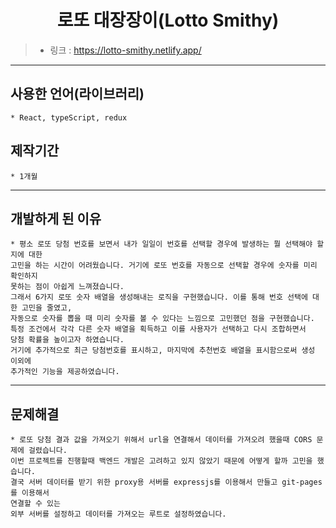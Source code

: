 <h1 align="center">로또 대장장이(Lotto Smithy)</h1>

> -   링크 : <https://lotto-smithy.netlify.app/>

---

## 사용한 언어(라이브러리)

    * React, typeScript, redux

## 제작기간

    * 1개월

---

## 개발하게 된 이유

    * 평소 로또 당첨 번호를 보면서 내가 일일이 번호를 선택할 경우에 발생하는 뭘 선택해야 할 지에 대한
    고민을 하는 시간이 어려웠습니다. 거기에 로또 번호를 자동으로 선택할 경우에 숫자를 미리 확인하지
    못하는 점이 아쉽게 느껴졌습니다.
    그래서 6가지 로또 숫자 배열을 생성해내는 로직을 구현했습니다. 이를 통해 번호 선택에 대한 고민을 줄였고,
    자동으로 숫자를 뽑을 때 미리 숫자를 볼 수 있다는 느낌으로 고민했던 점을 구현했습니다.
    특정 조건에서 각각 다른 숫자 배열을 획득하고 이를 사용자가 선택하고 다시 조합하면서
    당첨 확률을 높이고자 하였습니다.
    거기에 추가적으로 최근 당첨번호를 표시하고, 마지막에 추천번호 배열을 표시함으로써 생성 이외에
    추가적인 기능을 제공하였습니다.

---

## 문제해결

    * 로또 당첨 결과 값을 가져오기 위해서 url을 연결해서 데이터를 가져오려 했을때 CORS 문제에 걸렸습니다.
    이번 프로젝트를 진행할때 백엔드 개발은 고려하고 있지 않았기 때문에 어떻게 할까 고민을 했습니다.
    결국 서버 데이터를 받기 위한 proxy용 서버를 expressjs를 이용해서 만들고 git-pages를 이용해서
    연결할 수 있는
    외부 서버를 설정하고 데이터를 가져오는 루트로 설정하였습니다.
